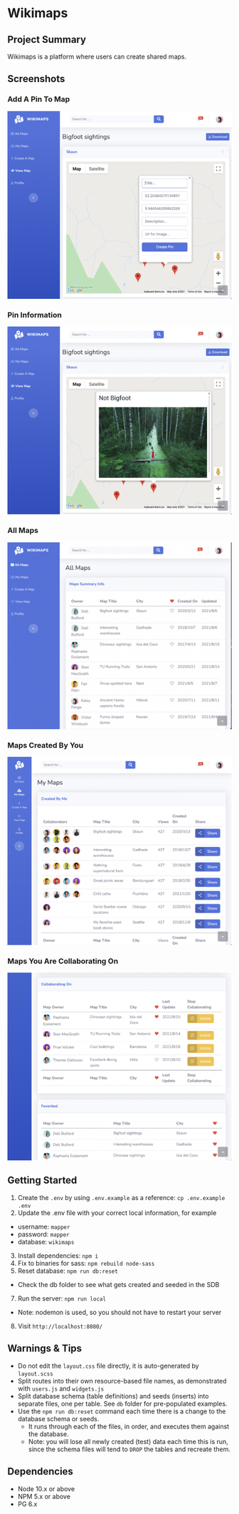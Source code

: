 Wikimaps
=========

## Project Summary
Wikimaps is a platform where users can create shared maps. 

## Screenshots
### Add A Pin To Map
!["Add A Pin To Map"](./screenshots/add_a_pin_to_map.png)
### Pin Information
!["Pin Information"](./screenshots/pin_information.png)
### All Maps
!["All Maps"](./screenshots/all_maps.png)
### Maps Created By You
!["Maps Created By You"](./screenshots/maps_created_by_you.png)
### Maps You Are Collaborating On
!["Maps You Are Collaborating On"](./screenshots/maps_you_are_collaborating_on.png)

## Getting Started

1. Create the `.env` by using `.env.example` as a reference: `cp .env.example .env`
2. Update the .env file with your correct local information, for example 
  - username: `mapper` 
  - password: `mapper` 
  - database: `wikimaps`
3. Install dependencies: `npm i`
4. Fix to binaries for sass: `npm rebuild node-sass`
5. Reset database: `npm run db:reset`
  - Check the db folder to see what gets created and seeded in the SDB
7. Run the server: `npm run local`
  - Note: nodemon is used, so you should not have to restart your server
8. Visit `http://localhost:8080/`

## Warnings & Tips

- Do not edit the `layout.css` file directly, it is auto-generated by `layout.scss`
- Split routes into their own resource-based file names, as demonstrated with `users.js` and `widgets.js`
- Split database schema (table definitions) and seeds (inserts) into separate files, one per table. See `db` folder for pre-populated examples. 
- Use the `npm run db:reset` command each time there is a change to the database schema or seeds. 
  - It runs through each of the files, in order, and executes them against the database. 
  - Note: you will lose all newly created (test) data each time this is run, since the schema files will tend to `DROP` the tables and recreate them.

## Dependencies

- Node 10.x or above
- NPM 5.x or above
- PG 6.x

